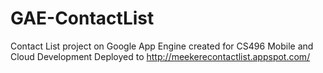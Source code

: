 # GAE-ContactList
Contact List project on Google App Engine created for CS496 Mobile and Cloud Development
Deployed to http://meekerecontactlist.appspot.com/
